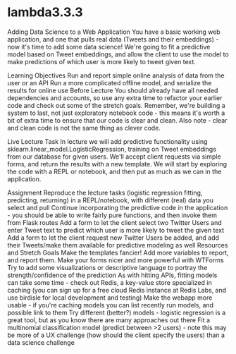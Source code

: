 # lambda3.3.3
Adding Data Science to a Web Application
You have a basic working web application, and one that pulls real data (Tweets and their embeddings) - now it's time to add some data science! We're going to fit a predictive model based on Tweet embeddings, and allow the client to use the model to make predictions of which user is more likely to tweet given text.

Learning Objectives
Run and report simple online analysis of data from the user or an API
Run a more complicated offline model, and serialize the results for online use
Before Lecture
You should already have all needed dependencies and accounts, so use any extra time to refactor your earlier code and check out some of the stretch goals. Remember, we're building a system to last, not just exploratory notebook code - this means it's worth a bit of extra time to ensure that our code is clear and clean. Also note - clear and clean code is not the same thing as clever code.

Live Lecture Task
In lecture we will add predictive functionality using sklearn.linear_model.LogisticRegression, training on Tweet embeddings from our database for given users. We'll accept client requests via simple forms, and return the results with a new template. We will start by exploring the code with a REPL or notebook, and then put as much as we can in the application.

Assignment
Reproduce the lecture tasks (logistic regression fitting, predicting, returning) in a REPL/notebook, with different (real) data you select and pull
Continue incorporating the predictive code in the application - you should be able to write fairly pure functions, and then invoke them from Flask routes
Add a form to let the client select two Twitter Users and enter Tweet text to predict which user is more likely to tweet the given text
Add a form to let the client request new Twitter Users be added, and add their Tweets/make them available for predictive modeling as well
Resources and Stretch Goals
Make the templates fancier! Add more variables to report, and report them.
Make your forms nicer and more powerful with WTForms
Try to add some visualizations or descriptive language to portray the strength/confidence of the prediction
As with hitting APIs, fitting models can take some time - check out Redis, a key-value store specialized in caching (you can sign up for a free cloud Redis instance at Redis Labs, and use birdisle for local development and testing)
Make the webapp more usable - if you're caching models you can list recently run models, and possible link to them
Try different (better?) models - logistic regression is a great tool, but as you know there are many approaches out there
Fit a multinomial classification model (predict between >2 users) - note this may be more of a UX challenge (how should the client specify the users) than a data science challenge
